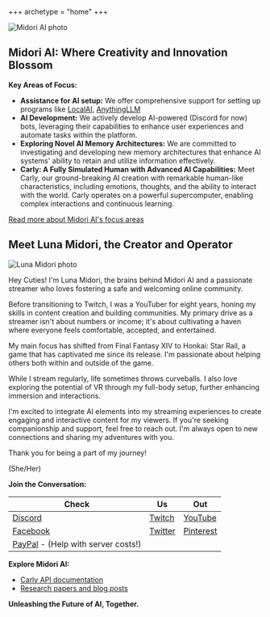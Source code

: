
+++
archetype = "home"
+++

![Midori AI photo](https://tea-cup.midori-ai.xyz/download/logo.png)

## Midori AI: Where Creativity and Innovation Blossom

**Key Areas of Focus:**
* **Assistance for AI setup:** We offer comprehensive support for setting up programs like [LocalAI](https://localai.io/), [AnythingLLM](https://github.com/Mintplex-Labs/anything-llm)
* **AI Development:** We actively develop AI-powered (Discord for now) bots, leveraging their capabilities to enhance user experiences and automate tasks within the platform.
* **Exploring Novel AI Memory Architectures:** We are committed to investigating and developing new memory architectures that enhance AI systems' ability to retain and utilize information effectively.
* **Carly: A Fully Simulated Human with Advanced AI Capabilities:** Meet Carly, our ground-breaking AI creation with remarkable human-like characteristics, including emotions, thoughts, and the ability to interact with the world. Carly operates on a powerful supercomputer, enabling complex interactions and continuous learning.

[Read more about Midori AI's focus areas](/about-midori-ai)

## Meet Luna Midori, the Creator and Operator
![Luna Midori photo](https://tea-cup.midori-ai.xyz/download/lunamidoriphoto.png)

Hey Cuties! I'm Luna Midori, the brains behind Midori AI and a passionate streamer who loves fostering a safe and welcoming online community.

Before transitioning to Twitch, I was a YouTuber for eight years, honing my skills in content creation and building communities. My primary drive as a streamer isn't about numbers or income; it's about cultivating a haven where everyone feels comfortable, accepted, and entertained.

My main focus has shifted from Final Fantasy XIV to Honkai: Star Rail, a game that has captivated me since its release. I'm passionate about helping others both within and outside of the game.

While I stream regularly, life sometimes throws curveballs. I also love exploring the potential of VR through my full-body setup, further enhancing immersion and interactions.

I'm excited to integrate AI elements into my streaming experiences to create engaging and interactive content for my viewers. If you're seeking companionship and support, feel free to reach out. I'm always open to new connections and sharing my adventures with you.

Thank you for being a part of my journey!

(She/Her)

**Join the Conversation:**

|Check|Us|Out|
|---|---|---|
| [Discord](https://discord.gg/xdgCx3VyHU) | [Twitch](https://www.twitch.tv/luna_midori5) | [YouTube](https://www.youtube.com/channel/UCVQo4TxFJEoE5kccScY-xow) |
| [Facebook](https://www.facebook.com/TWLunagreen) | [Twitter](https://twitter.com/lunamidori5) | [Pinterest](https://www.pinterest.com/luna_midori5/) |
| [PayPal](https://paypal.me/midoricookieclub?country.x=US&locale.x=en_US) - (Help with server costs!)| | |

**Explore Midori AI:**

* [Carly API documentation](/carly-api)
* [Research papers and blog posts](/research)

**Unleashing the Future of AI, Together.**